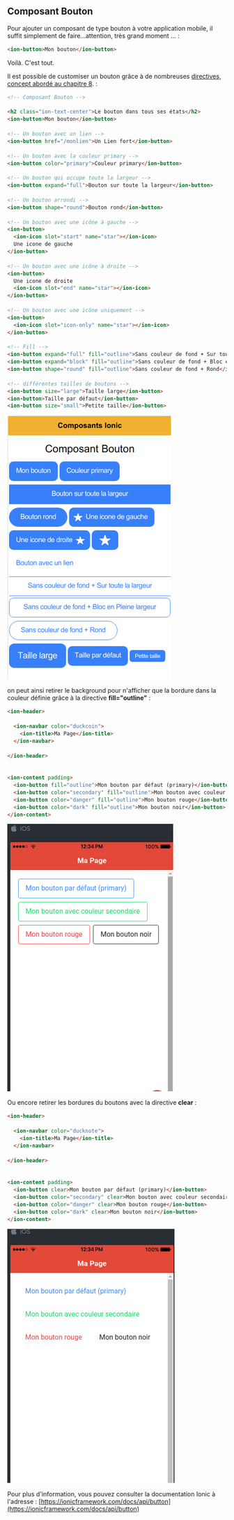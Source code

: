## Composant Bouton

Pour ajouter un composant de type bouton à votre application mobile, il suffit simplement de faire...attention, très grand moment ... :

```html
<ion-button>Mon bouton</ion-button>
```

Voilà. C'est tout.

Il est possible de customiser un bouton grâce à de nombreuses [directives, concept abordé au chapitre 8](/chap8).  :

```html
<!-- Composant Bouton -->

<h2 class="ion-text-center">Le bouton dans tous ses états</h2>
<ion-button>Mon bouton</ion-button>

<!-- Un bouton avec un lien -->
<ion-button href="/monlien">Un Lien fort</ion-button>

<!-- Un bouton avec la couleur primary -->
<ion-button color="primary">Couleur primary</ion-button>

<!-- Un bouton qui occupe toute la largeur -->
<ion-button expand="full">Bouton sur toute la largeur</ion-button>

<!-- Un bouton arrondi -->
<ion-button shape="round">Bouton rond</ion-button>

<!-- Un bouton avec une icône à gauche -->
<ion-button>
  <ion-icon slot="start" name="star"></ion-icon>
  Une icone de gauche
</ion-button>

<!-- Un bouton avec une icône à droite -->
<ion-button>
  Une icone de droite
  <ion-icon slot="end" name="star"></ion-icon>
</ion-button>

<!-- Un bouton avec une icône uniquement -->
<ion-button>
  <ion-icon slot="icon-only" name="star"></ion-icon>
</ion-button>

<!-- Fill -->
<ion-button expand="full" fill="outline">Sans couleur de fond + Sur toute la largeur</ion-button>
<ion-button expand="block" fill="outline">Sans couleur de fond + Bloc en Pleine largeur</ion-button>
<ion-button shape="round" fill="outline">Sans couleur de fond + Rond</ion-button>

<!-- différentes tailles de boutons -->
<ion-button size="large">Taille large</ion-button>
<ion-button>Taille par défaut</ion-button>
<ion-button size="small">Petite taille</ion-button>
```

![](/assets/ionic_composant_bouton.png)

on peut ainsi retirer le background pour n'afficher que la bordure dans la couleur définie grâce à la directive **fill="outline"** :

```html
<ion-header>

  <ion-navbar color="duckcoin">
    <ion-title>Ma Page</ion-title>
  </ion-navbar>

</ion-header>


<ion-content padding>
  <ion-button fill="outline">Mon bouton par défaut (primary)</ion-button>
  <ion-button color="secondary" fill="outline">Mon bouton avec couleur secondaire</ion-button>
  <ion-button color="danger" fill="outline">Mon bouton rouge</ion-button>
  <ion-button color="dark" fill="outline">Mon bouton noir</ion-button>
</ion-content>
```

![](/assets/composant_boutons_3.png)

Ou encore retirer les bordures du boutons avec la directive **clear** :

```html
<ion-header>

  <ion-navbar color="ducknote">
    <ion-title>Ma Page</ion-title>
  </ion-navbar>

</ion-header>


<ion-content padding>
  <ion-button clear>Mon bouton par défaut (primary)</ion-button>
  <ion-button color="secondary" clear>Mon bouton avec couleur secondaire</ion-button>
  <ion-button color="danger" clear>Mon bouton rouge</ion-button>
  <ion-button color="dark" clear>Mon bouton noir</ion-button>
</ion-content>
```

![](/assets/composant_boutons_2.png)

Pour plus d'information, vous pouvez consulter la documentation Ionic à l'adresse : [https://ionicframework.com/docs/api/button](https://ionicframework.com/docs/api/button)

